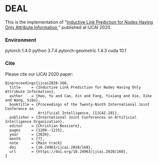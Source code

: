 # DEAL

This is the implementation of "[Inductive Link Prediction for Nodes Having Only Attribute Information
](https://www.ijcai.org/Proceedings/2020/168)" published at IJCAI 2020.

### Environment
pytorch 1.4.0
python 3.7.4
pytorch-geometric 1.4.3
cuda 10.1

### Cite

Please cite our IJCAI 2020 paper:

```
@inproceedings{ijcai2020-168,
  title     = {Inductive Link Prediction for Nodes Having Only Attribute Information},
  author    = {Hao, Yu and Cao, Xin and Fang, Yixiang and Xie, Xike and Wang, Sibo},
  booktitle = {Proceedings of the Twenty-Ninth International Joint Conference on
               Artificial Intelligence, {IJCAI-20}},
  publisher = {International Joint Conferences on Artificial Intelligence Organization},             
  editor    = {Christian Bessiere},	
  pages     = {1209--1215},
  year      = {2020},
  month     = {7},
  note      = {Main track}
  doi       = {10.24963/ijcai.2020/168},
  url       = {https://doi.org/10.24963/ijcai.2020/168},
}
```

